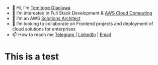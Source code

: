 - 👋 Hi, I’m <a href = https://github.com/topinsn target='blank'>Temitope Olaoluwa</a> 
- 👀 I’m interested in Full Stack Development & <a href="https://www.credly.com/badges/ad8c69bc-afd7-477f-8dbf-7cff0061bc90/public_url">AWS Cloud Computing</a>
- 🌱 I’m an AWS <a href="https://www.credly.com/badges/c6418a99-5af4-48df-aded-3850f3520086/public_url">Solutions Architect</a>
- 💞️ I’m looking to collaborate on Frontend projects and deployment of cloud solutions for enterprises
- 📫 How to reach me <a href="https://t.me/topinsn">Telegram </a> | <a href="https://www.linkedin.com/in/topeoyelami">LinkedIn</a> | <a href="mailto:noreply@temidev.com.ng?Subject=I'm sending you a mail from Github">Email</a>


<!---
topinsn/topinsn is a ✨ special ✨ repository because its `README.md` (this file) appears on your GitHub profile.
You can click the Preview link to take a look at your changes.
--->
<!DOCTYPE html>
<html lang="en">

  <head> 
    <link rel="stylesheet" href="https://cdn.jsdelivr.net/npm/bootstrap@5.2.3/dist/css/bootstrap.min.css">
  </head>
  <body>
    <h1 class="text-center"> This is a test</h1>
  </body>
 </html>

